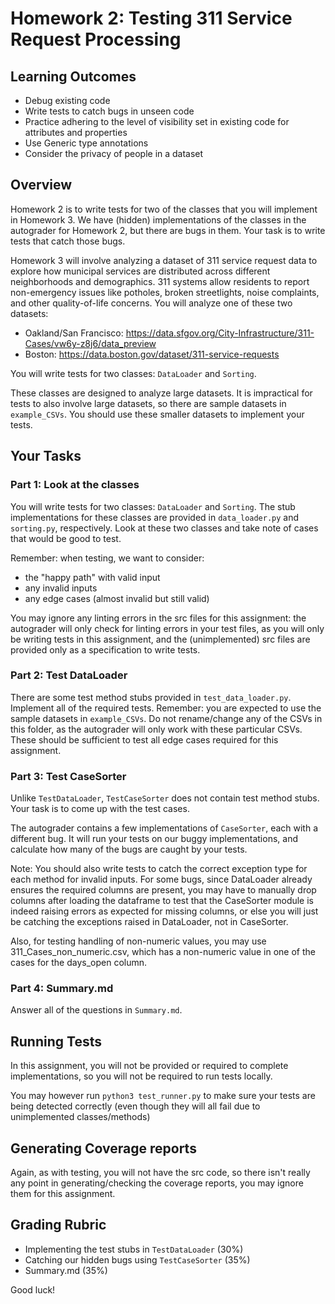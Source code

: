 # Homework 2: Testing 311 Service Request Processing

## Learning Outcomes

- Debug existing code
- Write tests to catch bugs in unseen code
- Practice adhering to the level of visibility set in existing code for attributes and properties
- Use Generic type annotations
- Consider the privacy of people in a dataset

## Overview

Homework 2 is to write tests for two of the classes that you will implement in Homework 3.
We have (hidden) implementations of the classes in the autograder for Homework 2, but there are bugs in them.
Your task is to write tests that catch those bugs.

Homework 3 will involve analyzing a dataset of 311 service request data to explore how municipal services are distributed across different neighborhoods and demographics. 311 systems allow residents to report non-emergency issues like potholes, broken streetlights, noise complaints, and other quality-of-life concerns.
You will analyze one of these two datasets:
- Oakland/San Francisco: https://data.sfgov.org/City-Infrastructure/311-Cases/vw6y-z8j6/data_preview
- Boston: https://data.boston.gov/dataset/311-service-requests

You will write tests for two classes: `DataLoader` and `Sorting`.

These classes are designed to analyze large datasets. It is impractical for tests to also involve large datasets, so there are sample datasets in `example_CSVs`. You should use these smaller datasets to implement your tests.

## Your Tasks

### Part 1: Look at the classes

You will write tests for two classes: `DataLoader` and `Sorting`. The stub implementations for these classes are provided in `data_loader.py` and `sorting.py`, respectively.
Look at these two classes and take note of cases that would be good to test.

Remember: when testing, we want to consider:
- the "happy path" with valid input
- any invalid inputs
- any edge cases (almost invalid but still valid)


You may ignore any linting errors in the src files for this assignment: the autograder will only check for linting errors in your test files, as you will only be writing tests in this assignment, and the (unimplemented) src files are provided only as a specification to write tests. 


### Part 2: Test DataLoader

There are some test method stubs provided in `test_data_loader.py`. Implement all of the required tests.
Remember: you are expected to use the sample datasets in `example_CSVs`. Do not rename/change any of the CSVs 
in this folder, as the autograder will only work with these particular CSVs. These should be sufficient to test all edge cases required for this assignment.

### Part 3: Test CaseSorter

Unlike `TestDataLoader`, `TestCaseSorter` does not contain test method stubs. Your task is to come up with the test cases.

The autograder contains a few implementations of `CaseSorter`, each with a different bug. It will run your tests on our buggy implementations, and calculate how many of the bugs are caught by your tests.

Note: You should also write tests to catch the correct exception type for each method for invalid inputs. For some bugs, since DataLoader already ensures the required columns are present, you may have to manually drop columns after loading the dataframe to test that the CaseSorter module is indeed raising errors as expected for missing columns, or else you will just be catching the exceptions raised in DataLoader, not in CaseSorter.

Also, for testing handling of non-numeric values, you may use 311_Cases_non_numeric.csv, which has a non-numeric value in one of the cases for the days_open column. 

### Part 4: Summary.md

Answer all of the questions in `Summary.md`.

## Running Tests
In this assignment, you will not be provided or required to complete implementations, so you will not be required to run tests locally.

You may however run `python3 test_runner.py` to make sure your tests are being detected correctly (even though they will all fail due to unimplemented classes/methods)


## Generating Coverage reports
Again, as with testing, you will not have the src code, so there isn't really any point in generating/checking the coverage reports, you may ignore them for this assignment.

## Grading Rubric
- Implementing the test stubs in `TestDataLoader` (30%)
- Catching our hidden bugs using `TestCaseSorter` (35%)
- Summary.md (35%)

Good luck!
